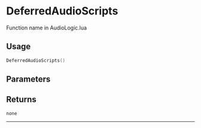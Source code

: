 # DeferredAudioScripts
Function name in AudioLogic.lua
## Usage
```lua
DeferredAudioScripts()
```
## Parameters

## Returns
`none`

---